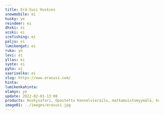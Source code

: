 ```yaml
---
title: Erä-Susi Huskies
snowmobile: ei
husky: ye
reindeer: ei
dhski: ei
xcski: ei
icefishing: ei
palju: ei
lumikengat: ei
ruka: ye
levi: ei
yllas: ei
syote: ei
pyha: ei
saariselka: ei
slug: https://www.erasusi.com/
hinta: 
lumikenkahinta: 
elamys: ye
update: 2022-02-01-13:08
products: Huskysafari, Opastettu Kennelvierailu, matkamuistomyymälä, kotieläinpiha, Kesällä Husky kärryajelu, husky vaellukset
image01: ../images/erasusi.jpg
---
```


